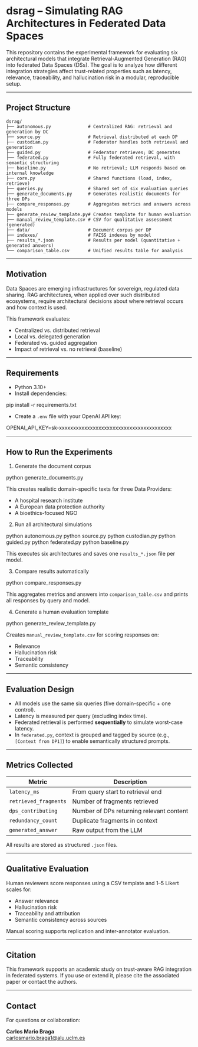 # dsrag – Simulating RAG Architectures in Federated Data Spaces

This repository contains the experimental framework for evaluating six architectural models that integrate Retrieval-Augmented Generation (RAG) into federated Data Spaces (DSs). The goal is to analyze how different integration strategies affect trust-related properties such as latency, relevance, traceability, and hallucination risk in a modular, reproducible setup.

---

## Project Structure

~~~
dsrag/
├── autonomous.py              # Centralized RAG: retrieval and generation by DC
├── source.py                  # Retrieval distributed at each DP
├── custodian.py               # Federator handles both retrieval and generation
├── guided.py                  # Federator retrieves; DC generates
├── federated.py               # Fully federated retrieval, with semantic structuring
├── baseline.py                # No retrieval; LLM responds based on internal knowledge
├── core.py                    # Shared functions (load, index, retrieve)
├── queries.py                 # Shared set of six evaluation queries
├── generate_documents.py      # Generates realistic documents for three DPs
├── compare_responses.py       # Aggregates metrics and answers across models
├── generate_review_template.py# Creates template for human evaluation
├── manual_review_template.csv # CSV for qualitative assessment (generated)
├── data/                      # Document corpus per DP
├── indexes/                   # FAISS indexes by model
├── results_*.json             # Results per model (quantitative + generated answers)
└── comparison_table.csv       # Unified results table for analysis
~~~

---

## Motivation

Data Spaces are emerging infrastructures for sovereign, regulated data sharing. RAG architectures, when applied over such distributed ecosystems, require architectural decisions about where retrieval occurs and how context is used.

This framework evaluates:
- Centralized vs. distributed retrieval
- Local vs. delegated generation
- Federated vs. guided aggregation
- Impact of retrieval vs. no retrieval (baseline)

---

## Requirements

- Python 3.10+
- Install dependencies:

pip install -r requirements.txt

- Create a `.env` file with your OpenAI API key:

OPENAI_API_KEY=sk-xxxxxxxxxxxxxxxxxxxxxxxxxxxxxxxxxxxxxxxx

---

## How to Run the Experiments

1. Generate the document corpus

python generate_documents.py

This creates realistic domain-specific texts for three Data Providers:
- A hospital research institute
- A European data protection authority
- A bioethics-focused NGO

2. Run all architectural simulations

python autonomous.py
python source.py
python custodian.py
python guided.py
python federated.py
python baseline.py

This executes six architectures and saves one `results_*.json` file per model.

3. Compare results automatically

python compare_responses.py

This aggregates metrics and answers into `comparison_table.csv` and prints all responses by query and model.

4. Generate a human evaluation template

python generate_review_template.py

Creates `manual_review_template.csv` for scoring responses on:
- Relevance
- Hallucination risk
- Traceability
- Semantic consistency

---

## Evaluation Design

- All models use the same six queries (five domain-specific + one control).
- Latency is measured per query (excluding index time).
- Federated retrieval is performed **sequentially** to simulate worst-case latency.
- In `federated.py`, context is grouped and tagged by source (e.g., `[Context from DP1]`) to enable semantically structured prompts.

---

## Metrics Collected

| Metric              | Description                                      |
|---------------------|--------------------------------------------------|
| `latency_ms`        | From query start to retrieval end                |
| `retrieved_fragments` | Number of fragments retrieved                 |
| `dps_contributing`  | Number of DPs returning relevant content         |
| `redundancy_count`  | Duplicate fragments in context                   |
| `generated_answer`  | Raw output from the LLM                          |

All results are stored as structured `.json` files.

---

## Qualitative Evaluation

Human reviewers score responses using a CSV template and 1–5 Likert scales for:
- Answer relevance
- Hallucination risk
- Traceability and attribution
- Semantic consistency across sources

Manual scoring supports replication and inter-annotator evaluation.

---

## Citation

This framework supports an academic study on trust-aware RAG integration in federated systems. If you use or extend it, please cite the associated paper or contact the authors.

---

## Contact

For questions or collaboration:

**Carlos Mario Braga**  
carlosmario.braga1@alu.uclm.es
